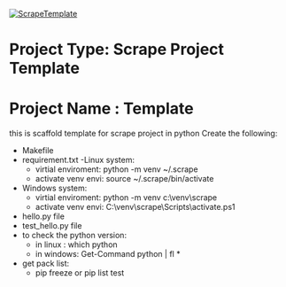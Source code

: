[![ScrapeTemplate](https://github.com/mohelwah/ScrapeProjectsTemplate/actions/workflows/main.yml/badge.svg)](https://github.com/mohelwah/ScrapeProjectsTemplate/actions/workflows/main.yml)

# Project Type: Scrape Project Template
# Project Name : Template

this is scaffold template for scrape project in python 
 Create the following:
 - Makefile
 - requirement.txt
 -Linux system:
    - virtial enviroment: python -m venv ~/.scrape
    - activate venv envi: source ~/.scrape/bin/activate
 - Windows system:
    - virtial enviroment: python -m venv c:\venv\scrape
    - activate venv envi:   C:\venv\scrape\Scripts\activate.ps1
 - hello.py file
 - test_hello.py file 
 - to check the python version:
    - in linux : which python  
    - in windows: Get-Command python | fl *
 - get pack list:
    - pip freeze or pip list 
    test
